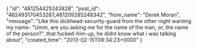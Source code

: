  {
   "id": "481254425243828",
   "post_id": "462493170453287_481209285248342",
   "from_name": "Derek Moran",
   "message": "Like this dickhead-security-guard from the other night wanting my name- \"Umm, are you asking me for the name of the man, or, the name of the person?\"..that fucked-him-up, he didnt know what i was talking about",
   "created_time": "2013-02-15T09:34:23+0000"
 }
